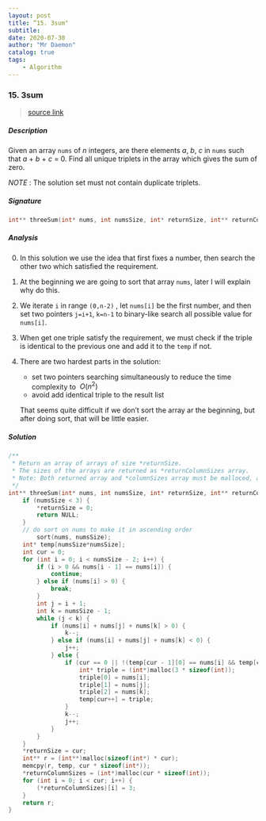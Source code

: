 ```yaml
---
layout: post
title: “15. 3sum"    
subtitle:   
date: 2020-07-30
author: "Mr Daemon"
catalog: true
tags:
    - Algorithm
---
```


### 15. 3sum

> [source link](https://leetcode.com/problems/3sum)

##### Description

Given an array `nums` of *n* integers, are there elements *a*, *b*, *c* in `nums` such that *a* + *b* + *c* = 0. Find all unique triplets in the array which gives the sum of zero.

*NOTE* : The solution set must not contain duplicate triplets.

##### Signature

```c
int** threeSum(int* nums, int numsSize, int* returnSize, int** returnColumnSizes);
```

##### Analysis

0. In this solution we use the idea that first fixes a number, then search the other two which satisfied the requirement.
1. At the beginning we are going to sort that array `nums`, later I will explain why do this.
2. We iterate `i` in range `(0,n-2)` , let `nums[i]` be the first number, and then set two pointers `j=i+1`, `k=n-1` to binary-like search all possible value for `nums[i]`.
3. When get one triple satisfy the requirement, we must check if the triple is identical to the previous one and add it to the `temp` if not.
4. There are two hardest parts in the solution:
   - set two pointers searching simultaneously to reduce the time complexity to $\ O(n^{2})$
   - avoid add identical triple to the result list
   
   That seems quite difficult if we don’t sort the array ar the beginning, but after  doing sort, that will be little easier.

##### Solution

```c
/**
 * Return an array of arrays of size *returnSize.
 * The sizes of the arrays are returned as *returnColumnSizes array.
 * Note: Both returned array and *columnSizes array must be malloced, assume caller calls free().
 */
int** threeSum(int* nums, int numsSize, int* returnSize, int** returnColumnSizes) {
    if (numsSize < 3) {
        *returnSize = 0;
        return NULL;
    }
  	// do sort on nums to make it in ascending order
		sort(nums, numsSize);
    int* temp[numsSize*numsSize];
    int cur = 0;
    for (int i = 0; i < numsSize - 2; i++) {
        if (i > 0 && nums[i - 1] == nums[i]) {
            continue;
        } else if (nums[i] > 0) {
            break;
        }
        int j = i + 1;
        int k = numsSize - 1;
        while (j < k) {
            if (nums[i] + nums[j] + nums[k] > 0) {
                k--;
            } else if (nums[i] + nums[j] + nums[k] < 0) {
                j++;
            } else {
                if (cur == 0 || !(temp[cur - 1][0] == nums[i] && temp[cur - 1][1] == nums[j] && temp[cur - 1][2] == nums[k])) {
                    int* triple = (int*)malloc(3 * sizeof(int));
                    triple[0] = nums[i];
                    triple[1] = nums[j];
                    triple[2] = nums[k];
                    temp[cur++] = triple;
                }
                k--;
                j++;
            }
        }
    }
    *returnSize = cur;
    int** r = (int**)malloc(sizeof(int*) * cur);
    memcpy(r, temp, cur * sizeof(int*));
    *returnColumnSizes = (int*)malloc(cur * sizeof(int));
    for (int i = 0; i < cur; i++) {
        (*returnColumnSizes)[i] = 3;
    }
    return r;
}
```
